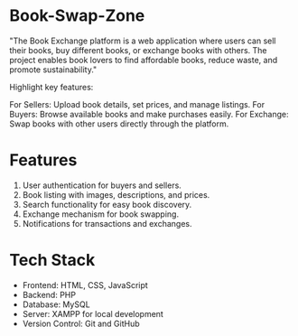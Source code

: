 # Book-Swap-Zone
"The Book Exchange platform is a web application where users can sell their books, buy different books, or exchange books with others. The project enables book lovers to find affordable books, reduce waste, and promote sustainability."

Highlight key features:

For Sellers: Upload book details, set prices, and manage listings.
For Buyers: Browse available books and make purchases easily.
For Exchange: Swap books with other users directly through the platform.

# Features

1. User authentication for buyers and sellers.
2. Book listing with images, descriptions, and prices.
3. Search functionality for easy book discovery.
4. Exchange mechanism for book swapping.
5. Notifications for transactions and exchanges.

#  Tech Stack

* Frontend: HTML, CSS, JavaScript
* Backend: PHP
* Database: MySQL
* Server: XAMPP for local development
* Version Control: Git and GitHub


